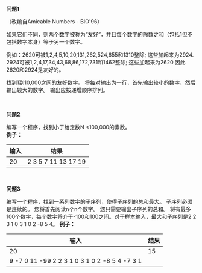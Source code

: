 **问题1**

（改编自Amicable Numbers  -  BIO'96）

如果它们不同，则两个数字被称为“友好”，并且每个数字的除数之和（包括1但不包括数字本身）等于另一个数字。

例如：2620可被1,2,4,5,10,20,131,262,524,655和1310整除; 这些加起来为2924. 2924可被1,2,4,17,34,43,68,86,172,731和1462整除; 这些加起来为2620.因此2620和2924是友好的。

找到1到10,000之间的友好数字。 将每对输出为一行，首先输出较小的数字，然后输出较大的数字。 输出应按递增顺序排列。

<br>

**问题2**

编写一个程序，找到小于给定数N <100,000的素数。<br>
**例子：**

输入|结果
-|-
20|2 3 5 7 11 13 17 19

<br>

**问题3**

编写一个程序，找到一系列数字的子序列，使得子序列的总和最大。 子序列必须是连续的。
您将首先阅读n个n个数字。 您只需要输出子序列的总和。 将有最多100个数字，每个数字将介于-100和100之间。对于样本输入，最大和子序列是2 2 3 1 0 3 1 0 2 -8 5 4。
**例子：**

输入|结果
-|-
20|15
9 -7 0 11 -99 2 2 3 1 0 3 1 0 2 -8 5 4 -7 3 1|
